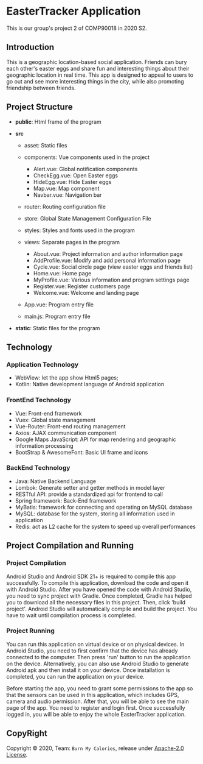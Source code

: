 # EasterTracker Application

This is our group's project 2 of COMP90018 in 2020 S2.

## Introduction
This is a geographic location-based social application. Friends can bury each other's easter eggs and share fun and interesting things about their geographic location in real time. This app is designed to appeal to users to go out and see more interesting things in the city, while also promoting friendship between friends.

## Project Structure

- **public**: Html frame of the program

- **src**
  - asset: Static files
  - components: Vue components used in the project
    - Alert.vue: Global notification components
    - CheckEgg.vue: Open Easter eggs
    - HideEgg.vue: Hide Easter eggs
    - Map.vue: Map component
    - Navbar.vue: Navigation bar
  - router: Routing configuration file
  - store: Global State Management Configuration File
  - styles: Styles and fonts used in the program
  - views: Separate pages in the program
    - About.vue: Project information and author information page
    - AddProfile.vue: Modify and add personal information page
    - Cycle.vue: Social circle page (view easter eggs and friends list)
    - Home.vue: Home page
    - MyProfile.vue: Various information and program settings page
    - Register.vue: Register customers page
    - Welcome.vue: Welcome and landing page
  
  - App.vue: Program entry file
  - main.js: Program entry file

- **static**: Static files for the program

## Technology

### Application Technology

-   WebView: let the app show Html5 pages;
-   Kotlin: Native development language of Android application

### FrontEnd Technology

- Vue: Front-end framework
- Vuex: Global state management
- Vue-Router: Front-end routing management
- Axios: AJAX communication component
- Google Maps JavaScript: API for map rendering and geographic information processing
- BootStrap & AwesomeFont: Basic UI frame and icons

### BackEnd Technology

-   Java: Native Backend Language
-   Lombok: Generate setter and getter methods in model layer
-   RESTful API: provide a standardized api for frontend to call
-   Spring framework: Back-End framework
-   MyBatis: framework for connecting and operating on MySQL database
-   MySQL: database for the system, storing all information used in application
-   Redis: act as L2 cache for the system to speed up overall performances

## Project Compilation and Running

### Project Compilation

Android Studio and Android SDK 21+ is required to compile this app successfully. To compile this application, download the code and open it with Android Studio. After you have opened the code with Android Studio, you need to sync project with Gradle. Once completed, Gradle has helped you to download all the necessary files in this project. Then, click 'build project'. Android Studio will automatically compile and build the project. You have to wait until compilation process is completed.

### Project Running

You can run this application on virtual device or on physical devices. In Android Studio, you need to first confirm that the device has already connected to the computer. Then press 'run' button to run the application on the device. Alternatively, you can also use Android Studio to generate Android apk and then install it on your device. Once installation is completed, you can run the application on your device. 

Before starting the app, you need to grant some permissions to the app so that the sensors can be used in this application, which includes GPS, camera and audio permission. After that, you will be able to see the main page of the app. You need to register and login first. Once successfully logged in, you will be able to enjoy the whole EasterTracker application.

## CopyRight

Copyright © 2020, Team: `Burn My Calories`, release under [Apache-2.0 License](https://github.com/burnMyCalories/EasterTrackerApp/blob/master/LICENSE).

